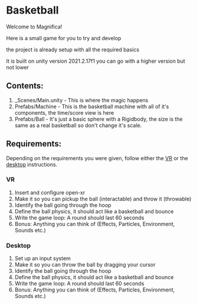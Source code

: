 # Basketball

Welcome to Magnifica!


Here is a small game for you to try and develop

the project is already setup with all the required basics

It is built on unity version 2021.2.17f1 you can go with a higher version but not lower


## Contents:
1. _Scenes/Main.unity - This is where the magic happens
2. Prefabs/Machine - This is the basketball machine with all of it's components, the time/score view is here
3. Prefabs/Ball - It's just a basic sphere with a Rigidbody, the size is the same as a real basketball so don't change it's scale.


## Requirements:
Depending on the requirements you were given, follow either the [VR](#vr) or the [desktop](#desktop) instructions.

### VR
1. Insert and configure open-xr
2. Make it so you can pickup the ball (interactable) and throw it (throwable)
3. Identify the ball going through the hoop
4. Define the ball physics, it should act like a basketball and bounce
5. Write the game loop: A round should last 60 seconds
6. Bonus: Anything you can think of (Effects, Particles, Environment, Sounds etc.)

### Desktop
1. Set up an input system
2. Make it so you can throw the ball by dragging your cursor
3. Identify the ball going through the hoop
4. Define the ball physics, it should act like a basketball and bounce
5. Write the game loop: A round should last 60 seconds
6. Bonus: Anything you can think of (Effects, Particles, Environment, Sounds etc.)